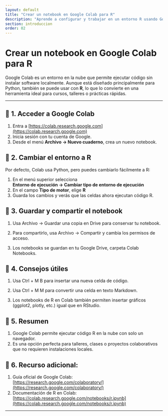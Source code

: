 ```yaml
---
layout: default
title: "Crear un notebook en Google Colab para R"
description: "Aprende a configurar y trabajar en un entorno R usando Google Colab sin necesidad de instalar nada en tu computador."
section: introduccion
order: 02
---
```


# Crear un notebook en Google Colab para R

Google Colab es un entorno en la nube que permite ejecutar código sin instalar software localmente. Aunque está diseñado principalmente para Python, también se puede usar con **R**, lo que lo convierte en una herramienta ideal para cursos, talleres o prácticas rápidas.

---

## 🔹 1. Acceder a Google Colab
1. Entra a [https://colab.research.google.com](https://colab.research.google.com)
2. Inicia sesión con tu cuenta de Google.
3. Desde el menú **Archivo → Nuevo cuaderno**, crea un nuevo notebook.


## 🔹 2. Cambiar el entorno a R
Por defecto, Colab usa Python, pero puedes cambiarlo fácilmente a R:

1. En el menú superior selecciona  
   **Entorno de ejecución → Cambiar tipo de entorno de ejecución**  
2. En el campo **Tipo de motor**, elige **R**  
3. Guarda los cambios y verás que las celdas ahora ejecutan código R.

## 🔹 3. Guardar y compartir el notebook

1. Usa Archivo → Guardar una copia en Drive para conservar tu notebook.

2. Para compartirlo, usa Archivo → Compartir y cambia los permisos de acceso.

3. Los notebooks se guardan en tu Google Drive, carpeta Colab Notebooks.

## 🔹 4. Consejos útiles

1. Usa Ctrl + M B para insertar una nueva celda de código.

2. Usa Ctrl + M M para convertir una celda en texto Markdown.

3. Los notebooks de R en Colab también permiten insertar gráficos (ggplot2, plotly, etc.) igual que en RStudio.


## 🔹 5. Resumen

1. Google Colab permite ejecutar código R en la nube con solo un navegador.
2. Es una opción perfecta para talleres, clases o proyectos colaborativos que no requieren instalaciones locales.

## 🔹 6. Recurso adicional:

1. Guía oficial de Google Colab: [https://research.google.com/colaboratory/](https://research.google.com/colaboratory/)
2. Documentación de R en Colab: [https://colab.research.google.com/notebooks/r.ipynb](https://colab.research.google.com/notebooks/r.ipynb)
---